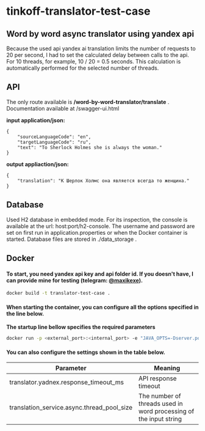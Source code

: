 # tinkoff-translator-test-case
## Word by word async translator using yandex api

Because the used api yandex ai translation limits the number of requests to 20 per second, I had to set the calculated delay between calls to the api. For 10 threads, for example, 10 / 20 = 0.5 seconds. This calculation is automatically performed for the selected number of threads.

## API
The only route available is **/word-by-word-translator/translate** . Documentation available at /swagger-ui.html

**input application/json:**
```
{
    "sourceLanguageCode": "en",
    "targetLanguageCode": "ru",
    "text": "To Sherlock Holmes she is always the woman."
}
```

**output appliaction/json:**
```
{
    "translation": "К Шерлок Холмс она является всегда то женщина."
}
```

## Database
Used H2 database in embedded mode. For its inspection, the console is available at the url: host:port/h2-console. The username and password are set on first run in application.properties or when the Docker container is started. Database files are stored in ./data_storage .

## Docker
#### To start, you need yandex api key and api folder id. If you doesn't have, I can provide mine for testing (telegram: [@maxikexe](https://t.me/maxikexe)).
```sh
docker build -t translator-test-case .
```
#### When starting the container, you can configure all the options specified in the line below.
**The startup line bellow specifies the required parameters**
```sh
docker run -p <external_port>:<internal_port> -e "JAVA_OPTS=-Dserver.port=<internal_port> -Dtranslator.yandex.api_folder_id=<your_api_folder_id_here> -Dtranslator.yandex.api_key=<your_api_key_here> -Dspring.datasource.username=<your_db_username_here> -Dspring.datasource.password=<your_db_password_here>" translator-test-case
```

#### You can also configure the settings shown in the table below.
| Parameter                  | Meaning |
| -------------------------- | ------- | 
|translator.yadnex.response_timeout_ms| API response timeout |
|translation_service.async.thread_pool_size| The number of threads used in word processing of the input string |
